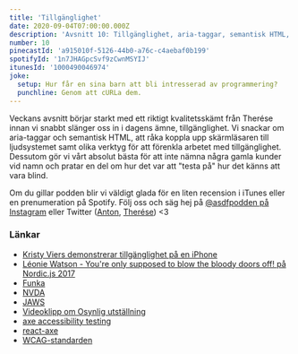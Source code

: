 ```yaml
---
title: 'Tillgänglighet'
date: 2020-09-04T07:00:00.000Z
description: 'Avsnitt 10: Tillgänglighet, aria-taggar, semantisk HTML, npm paket och att råka koppla skärmläsaren till ljudsystemet.'
number: 10
pinecastId: 'a915010f-5126-44b0-a76c-c4aebaf0b199'
spotifyId: '1n7JHAGpcSvf9zCwnMSYIJ'
itunesId: '1000490046974'
joke:
  setup: Hur får en sina barn att bli intresserad av programmering?
  punchline: Genom att cURLa dem.
---
```


Veckans avsnitt börjar starkt med ett riktigt kvalitetsskämt från Therése innan vi snabbt slänger oss in i dagens ämne, tillgänglighet. Vi snackar om aria-taggar och semantisk HTML, att råka koppla upp skärmläsaren till ljudsystemet samt olika verktyg för att förenkla arbetet med tillgänglighet. Dessutom gör vi vårt absolut bästa för att inte nämna några gamla kunder vid namn och pratar en del om hur det var att "testa på" hur det känns att vara blind.

Om du gillar podden blir vi väldigt glada för en liten recension i iTunes eller en prenumeration på Spotify. Följ oss och säg hej på [@asdfpodden på Instagram](https://www.instagram.com/asdfpodden/) eller Twitter ([Anton](https://twitter.com/Awnton), [Therése](https://twitter.com/tkomstadius)) &lt;3

### Länkar

- [Kristy Viers demonstrerar tillgänglighet på en iPhone](https://twitter.com/Kristy_Viers/status/1287189581926981634)
- [Léonie Watson - You're only supposed to blow the bloody doors off! på Nordic.js 2017](https://www.youtube.com/watch?v=1DUBBWiY-o8)
- [Funka](https://www.funka.com/)
- [NVDA](https://www.nvaccess.org/)
- [JAWS](https://www.freedomscientific.com/products/software/jaws/)
- [Videoklipp om Osynlig utställning](https://www.youtube.com/watch?v=IETVjlZm4sQ)
- [axe accessibility testing](https://github.com/dequelabs/axe-core)
- [react-axe](https://github.com/dequelabs/react-axe)
- [WCAG-standarden](https://webbriktlinjer.se/wcag/)
